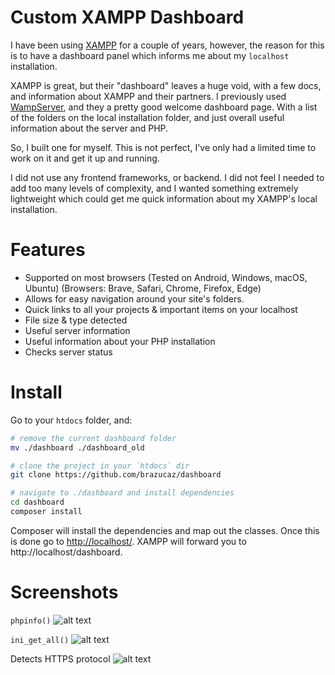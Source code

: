 # Custom XAMPP Dashboard

I have been using [XAMPP](https://www.apachefriends.org/index.html) for a couple of years, however, the reason for this is to have a dashboard panel which informs me about my `localhost` installation.

XAMPP is great, but their "dashboard" leaves a huge void, with a few docs, and information about XAMPP and their partners. I previously used [WampServer](http://www.wampserver.com/en/), and they a pretty good welcome dashboard page. With a list of the folders on the local installation folder, and just overall useful information about the server and PHP.

So, I built one for myself. This is not perfect, I've only had a limited time to work on it and get it up and running.

I did not use any frontend frameworks, or backend. I did not feel I needed to add too many levels of complexity, and I wanted something extremely lightweight which could get me quick information about my XAMPP's local installation.

# Features

- Supported on most browsers (Tested on Android, Windows, macOS, Ubuntu) (Browsers: Brave, Safari, Chrome, Firefox, Edge)
- Allows for easy navigation around your site's folders.
- Quick links to all your projects & important items on your localhost
- File size & type detected
- Useful server information
- Useful information about your PHP installation
- Checks server status

# Install

Go to your `htdocs` folder, and:

```sh
# remove the current dashboard folder
mv ./dashboard ./dashboard_old

# clone the project in your `htdocs` dir
git clone https://github.com/brazucaz/dashboard

# navigate to ./dashboard and install dependencies
cd dashboard
composer install
```

Composer will install the dependencies and map out the classes. Once this is done go to [http://localhost/](http://localhost/). XAMPP will forward you to http://localhost/dashboard.

# Screenshots

`phpinfo()`
![alt text][phpinfo]

`ini_get_all()`
![alt text][ini_get_all]

Detects HTTPS protocol
![alt text][https]

[ini_get_all]: https://github.com/brazucaz/dashboard/raw/master/screenshots/current/Screenshot_ini_get_all.png
[phpinfo]: https://github.com/brazucaz/dashboard/raw/master/screenshots/current/Screenshot_phpinfo.png
[https]: https://github.com/brazucaz/dashboard/raw/master/screenshots/current/Screenshot_https.png
